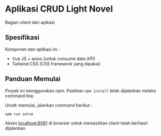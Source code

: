 # Aplikasi CRUD Light Novel

Bagian client dari aplkasi

## Spesifikasi

Komponen dari aplikasi ini :

- Vue JS + axios (untuk consume data API)
- Tailwind CSS (CSS framework yang dipakai)

## Panduan Memulai

Proyek ini menggunakan npm. Pastikan `npm install` telah dijalankan melalui command line.

Unutk memulai, jalankan command berikut :

```
npm run serve
```

Akses [localhost:8091](localhost:8091) di browser untuk memastikan client telah berhasil dijalankan.
